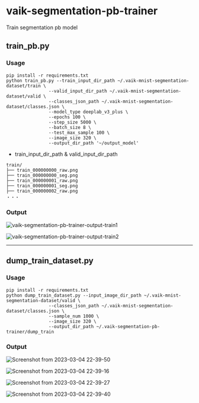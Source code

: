 # vaik-segmentation-pb-trainer

Train segmentation pb model

## train_pb.py

### Usage

```shell
pip install -r requirements.txt
python train_pb.py --train_input_dir_path ~/.vaik-mnist-segmentation-dataset/train \
                --valid_input_dir_path ~/.vaik-mnist-segmentation-dataset/valid \
                --classes_json_path ~/.vaik-mnist-segmentation-dataset/classes.json \
                --model_type deeplab_v3_plus \
                --epochs 100 \
                --step_size 5000 \
                --batch_size 8 \
                --test_max_sample 100 \
                --image_size 320 \
                --output_dir_path '~/output_model'        
```

- train_input_dir_path & valid_input_dir_path

```shell
train/
├── train_000000000_raw.png
├── train_000000000_seg.png
├── train_000000001_raw.png
├── train_000000001_seg.png
├── train_000000002_raw.png
・・・
```

### Output

![vaik-segmentation-pb-trainer-output-train1](https://user-images.githubusercontent.com/116471878/200271108-3b485be9-be4d-48f3-b185-855be8651cf6.png)

![vaik-segmentation-pb-trainer-output-train2](https://user-images.githubusercontent.com/116471878/200271111-f21fc130-02f1-4d6d-b609-26884ebb9c59.png)
 
-----

## dump_train_dataset.py

### Usage

```shell
pip install -r requirements.txt
python dump_train_dataset.py --input_image_dir_path ~/.vaik-mnist-segmentation-dataset/valid \
                --classes_json_path ~/.vaik-mnist-segmentation-dataset/classes.json \
                --sample_num 1000 \
                --image_size 320 \
                --output_dir_path ~/.vaik-segmentation-pb-trainer/dump_train
```
### Output

![Screenshot from 2023-03-04 22-39-50](https://user-images.githubusercontent.com/116471878/222905607-2649cb13-72b7-4819-a99d-b518a7e77a84.png)

![Screenshot from 2023-03-04 22-39-16](https://user-images.githubusercontent.com/116471878/222905601-67d24375-36cd-4812-89d5-22be32918c46.png)

![Screenshot from 2023-03-04 22-39-27](https://user-images.githubusercontent.com/116471878/222905604-ad857f17-2315-4fc3-80d1-be6b175f69ef.png)

![Screenshot from 2023-03-04 22-39-40](https://user-images.githubusercontent.com/116471878/222905606-90301915-a4ee-4a35-9c3d-869951dbd942.png)
